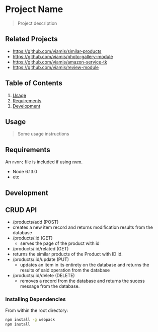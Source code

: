 # Project Name

> Project description

## Related Projects

- https://github.com/viamis/similar-products
- https://github.com/viamis/photo-gallery-module
- https://github.com/viamis/amazon-service-tk
- https://github.com/viamis/review-module

## Table of Contents

1. [Usage](#Usage)
1. [Requirements](#requirements)
1. [Development](#development)

## Usage

> Some usage instructions

## Requirements

An `nvmrc` file is included if using [nvm](https://github.com/creationix/nvm).

- Node 6.13.0
- etc

## Development

## CRUD API

- /products/add (POST)
- creates a new item record and returns modification results from the database
- /products/:id (GET)
  - serves the page of the product with id
- /products/:id/related (GET)
- returns the similar products of the Product with ID id.
- /products/:id/update (PUT)
  - updates an item in its entirety on the database and returns the results of said operation from the database
- /products/:id/delete (DELETE)
  - removes a record from the database and returns the sucess message from the database.

### Installing Dependencies

From within the root directory:

```sh
npm install -g webpack
npm install
```
